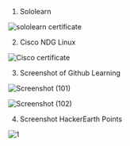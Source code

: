 1. Sololearn

![sololearn certificate](https://user-images.githubusercontent.com/98818228/152553081-1c0e8486-e720-47f7-a38a-84314400c25c.PNG)


2. Cisco NDG Linux

![Cisco certificate](https://user-images.githubusercontent.com/98818228/152553225-70433ed7-53c7-451e-b020-11eab7b048f1.PNG)


3. Screenshot of Github Learning

![Screenshot (101)](https://user-images.githubusercontent.com/98818228/152687576-aaae4ba1-2119-4eff-8f26-626bb5f5d56d.png)

![Screenshot (102)](https://user-images.githubusercontent.com/98818228/152687594-1f235443-48fe-468a-8b3a-0d88d32b53c4.png)


4. Screenshot HackerEarth Points

![1](https://user-images.githubusercontent.com/98818228/153370010-ad4a9c37-2a44-4637-9f6b-ed7e3b2f2d5a.PNG)